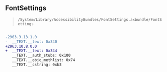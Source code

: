 ## FontSettings

> `/System/Library/AccessibilityBundles/FontSettings.axbundle/FontSettings`

```diff

-2963.3.13.1.0
-  __TEXT.__text: 0x340
+2963.10.8.0.0
+  __TEXT.__text: 0x344
   __TEXT.__auth_stubs: 0x100
   __TEXT.__objc_methlist: 0x74
   __TEXT.__cstring: 0xb3

```
